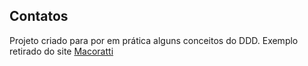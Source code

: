 ## Contatos

Projeto criado para por em prática alguns conceitos do DDD.
Exemplo retirado do site [Macoratti](https://macoratti.net/20/07/aspnc_ucddd1.htm)
